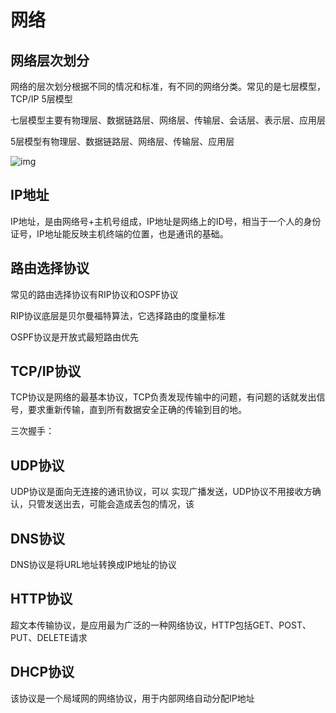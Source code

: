 # 网络

## 网络层次划分

网络的层次划分根据不同的情况和标准，有不同的网络分类。常见的是七层模型，TCP/IP 5层模型

七层模型主要有物理层、数据链路层、网络层、传输层、会话层、表示层、应用层

5层模型有物理层、数据链路层、网络层、传输层、应用层

![img](E:\IT\StudyNotes\1538030296-8668-20150904095142060-1017190812.gif)

## IP地址

IP地址，是由网络号+主机号组成，IP地址是网络上的ID号，相当于一个人的身份证号，IP地址能反映主机终端的位置，也是通讯的基础。

## 路由选择协议

常见的路由选择协议有RIP协议和OSPF协议

RIP协议底层是贝尔曼福特算法，它选择路由的度量标准

OSPF协议是开放式最短路由优先

## TCP/IP协议

TCP协议是网络的最基本协议，TCP负责发现传输中的问题，有问题的话就发出信号，要求重新传输，直到所有数据安全正确的传输到目的地。

三次握手：

## UDP协议

UDP协议是面向无连接的通讯协议，可以 实现广播发送，UDP协议不用接收方确认，只管发送出去，可能会造成丢包的情况，该

## DNS协议

DNS协议是将URL地址转换成IP地址的协议

## HTTP协议

超文本传输协议，是应用最为广泛的一种网络协议，HTTP包括GET、POST、PUT、DELETE请求

## DHCP协议

该协议是一个局域网的网络协议，用于内部网络自动分配IP地址